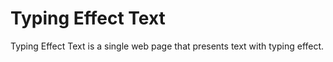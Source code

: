 # Typing Effect Text

Typing Effect Text is a single web page that presents text with typing effect.
